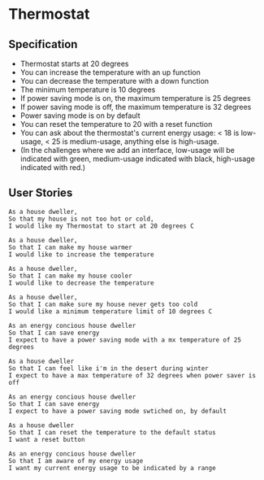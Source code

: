 # Thermostat

## Specification

- Thermostat starts at 20 degrees
- You can increase the temperature with an up function
- You can decrease the temperature with a down function
- The minimum temperature is 10 degrees
- If power saving mode is on, the maximum temperature is 25 degrees
- If power saving mode is off, the maximum temperature is 32 degrees
- Power saving mode is on by default
- You can reset the temperature to 20 with a reset function
- You can ask about the thermostat's current energy usage: < 18 is low-usage, < 25 is medium-usage, anything else is high-usage.
- (In the challenges where we add an interface, low-usage will be indicated with green, medium-usage indicated with black, high-usage indicated with red.)

## User Stories

```
As a house dweller,
So that my house is not too hot or cold,
I would like my Thermostat to start at 20 degrees C
```

```
As a house dweller,
So that I can make my house warmer
I would like to increase the temperature
```

```
As a house dweller,
So that I can make my house cooler
I would like to decrease the temperature
```

```
As a house dweller,
So that I can make sure my house never gets too cold
I would like a minimum temperature limit of 10 degrees C
```

```
As an energy concious house dweller
So that I can save energy
I expect to have a power saving mode with a mx temperature of 25 degrees
```

```
As a house dweller
So that I can feel like i'm in the desert during winter
I expect to have a max temperature of 32 degrees when power saver is off
```

```
As an energy concious house dweller
So that I can save energy
I expect to have a power saving mode swtiched on, by default
```

```
As a house dweller
So that I can reset the temperature to the default status
I want a reset button
```

```
As an energy concious house dweller
So that I am aware of my energy usage
I want my current energy usage to be indicated by a range
```